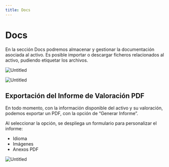 ```yaml
---
title: Docs
---
```

# Docs

En la sección Docs podremos almacenar y gestionar la documentación asociada al activo. Es posible importar o descargar ficheros relacionados al activo, pudiendo etiquetar los archivos.

![Untitled](/images/AssetView/Docs/Main.png)

![Untitled](/images/AssetView/Docs/Tag_File.png)

## Exportación del Informe de Valoración PDF

En todo momento, con la información disponible del activo y su valoración, podemos exportar un PDF, con la opción de “Generar Informe”.

Al seleccionar la opción, se despliega un formulario para personalizar el informe:

- Idioma
- Imágenes
- Anexos PDF

![Untitled](/images/AssetView/Docs/Report_Form.png)
